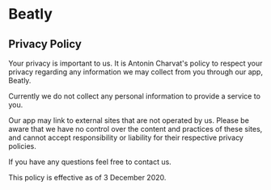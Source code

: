 # Beatly
## Privacy Policy

Your privacy is important to us. It is Antonin Charvat's policy to respect your privacy regarding any information we may collect from you through our app, Beatly.

Currently we do not collect any personal information to provide a service to you.

Our app may link to external sites that are not operated by us. Please be aware that we have no control over the content and practices of these sites, and cannot accept responsibility or liability for their respective privacy policies.

If you have any questions feel free to contact us.

This policy is effective as of 3 December 2020.
